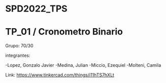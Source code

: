 # SPD2022_TPS

# TP_01 / Cronometro Binario



Grupo: 70/30

integrantes:

-Lopez, Gonzalo Javier
-Medina, Julian
-Miccio, Ezequiel
-Molteni, Camila


Link: https://www.tinkercad.com/things/i11hTS7hXLt
